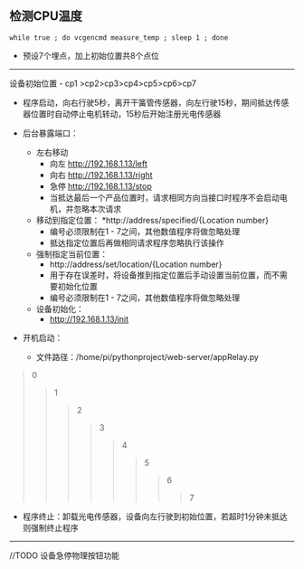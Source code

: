 ## 检测CPU温度
```shell script
while true ; do vcgencmd measure_temp ; sleep 1 ; done
```


* 预设7个埋点，加上初始位置共8个点位
---

设备初始位置 - cp1 >cp2>cp3>cp4>cp5>cp6>cp7 
* 程序启动，向右行驶5秒，离开干簧管传感器，向左行驶15秒，期间抵达传感器位置时自动停止电机转动，15秒后开始注册光电传感器
* 后台暴露端口：
    * 左右移动
        * 向左 http://192.168.1.13/left
        * 向右 http://192.168.1.13/right
        * 急停 http://192.168.1.13/stop
        * 当抵达最后一个产品位置时，请求相同方向当接口时程序不会启动电机，并忽略本次请求
    * 移动到指定位置：
        *http://address/specified/{Location number}
        * 编号必须限制在1 - 7之间，其他数值程序将做忽略处理
        * 抵达指定位置后再做相同请求程序忽略执行该操作
    * 强制指定当前位置：
        * http://address/set/location/{Location number}
        * 用于存在误差时，将设备推到指定位置后手动设置当前位置，而不需要初始化位置
        * 编号必须限制在1 - 7之间，其他数值程序将做忽略处理
    * 设备初始化：
        * http://192.168.1.13/init
    
* 开机启动：
    * 文件路径：/home/pi/pythonproject/web-server/appRelay.py 

         
        
>0
>>1
>>>2
>>>>3
>>>>>4
>>>>>>5
>>>>>>>6
>>>>>>>>7
* 程序终止：卸载光电传感器，设备向左行驶到初始位置，若超时1分钟未抵达则强制终止程序
---
//TODO 设备急停物理按钮功能
